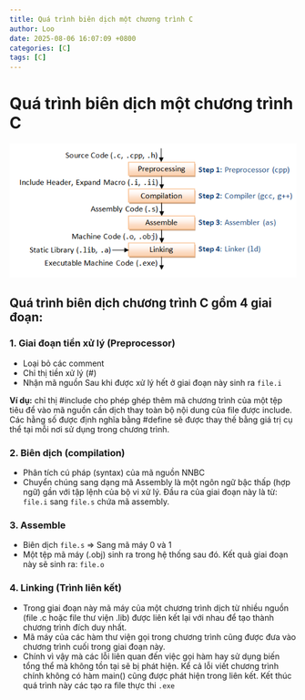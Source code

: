 ```yaml
---
title: Quá trình biên dịch một chương trình C
author: Loo
date: 2025-08-06 16:07:09 +0800
categories: [C]
tags: [C]
---
```


# Quá trình biên dịch một chương trình C
![alt text](/assets/C/Compiling.png)
## Quá trình biên dịch chương trình C gồm 4 giai đoạn:

### 1. **Giai đoạn tiền xử lý** (Preprocessor)
- Loại bỏ các comment
- Chỉ thị tiền xử lý (#)
- Nhận mã nguồn
Sau khi được xử lý hết ở giai đoạn này sinh ra `file.i`

**Ví dụ:** chỉ thị #include cho phép ghép thêm mã chương trình của một tệp tiêu để vào mã nguồn cần dịch thay toàn bộ nội dung của file được include. Các hằng số được định nghĩa bằng #define sẽ được thay thế bằng giá trị cụ thể tại mỗi nơi sử dụng trong chương trình.

### 2. Biên dịch (compilation)
- Phân tích cú pháp (syntax) của mã nguồn NNBC
- Chuyển chúng sang dạng mã Assembly là một ngôn ngữ bậc thấp (hợp ngữ) gần với tập lệnh của bộ vi xử lý.
Đầu ra của giai đoạn này là từ: `file.i` sang `file.s` chứa mã assembly.

### 3. Assemble
- Biên dịch `file.s` => Sang mã máy 0 và 1
- Một tệp mã máy (.obj) sinh ra trong hệ thống sau đó.
Kết quả giai đoạn này sẽ sinh ra: `file.o`

### 4. Linking (Trình liên kết)
- Trong giai đoạn này mã máy của một chương trình dịch từ nhiều nguồn (file .c hoặc file thư viện .lib) được liên kết lại với nhau để tạo thành chương trình đích duy nhất.
- Mã máy của các hàm thư viện gọi trong chương trình cũng được đưa vào chương trình cuối trong giai đoạn này.
- Chính vì vậy mà các lỗi liên quan đến việc gọi hàm hay sử dụng biến tổng thể mà không tồn tại sẽ bị phát hiện. Kể cả lỗi viết chương trình chính không có hàm main() cũng được phát hiện trong liên kết.
Kết thúc quá trình này các tạo ra file thực thi `.exe`